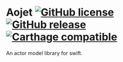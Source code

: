 # Aojet [![GitHub license](https://img.shields.io/badge/license-MIT-lightgrey.svg)](https://raw.githubusercontent.com/aojet/Aojet/master/LICENSE.md) [![GitHub release](https://img.shields.io/github/release/aojet/Aojet.svg)](https://github.com/aojet/Aojet/releases) [![Carthage compatible](https://img.shields.io/badge/Carthage-compatible-4BC51D.svg?style=flat)](https://github.com/aojet/Aojet)
An actor model library for swift.
